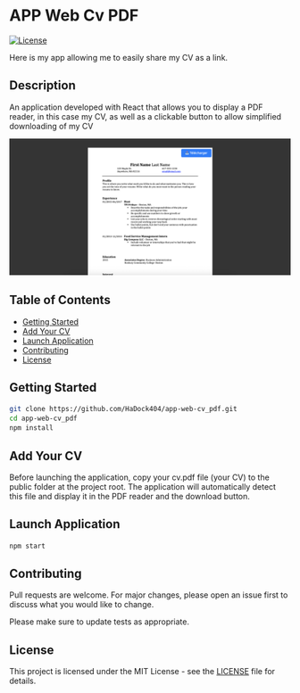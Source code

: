 # APP Web Cv PDF

[![License](https://img.shields.io/badge/license-MIT-blue.svg)](LICENSE)

Here is my app allowing me to easily share my CV as a link.   

## Description  

An application developed with React that allows you to display a PDF reader, in this case my CV, as well as a clickable button to allow simplified downloading of my CV  

![Example](./documentation/Image1.png)

## Table of Contents

- [Getting Started](#Getting-Started)
- [Add Your CV](#add-your-cv)
- [Launch Application](#Launch-Application)
- [Contributing](#Contributing)
- [License](#License)  

## Getting Started    

```bash
git clone https://github.com/HaDock404/app-web-cv_pdf.git
cd app-web-cv_pdf
npm install
``` 

## Add Your CV   

Before launching the application, copy your cv.pdf file (your CV) to the public folder at the project root.
The application will automatically detect this file and display it in the PDF reader and the download button.  

## Launch Application    

```bash
npm start
```  

## Contributing

Pull requests are welcome. For major changes, please open an issue first
to discuss what you would like to change.

Please make sure to update tests as appropriate.

## License  

This project is licensed under the MIT License - see the [LICENSE](./LICENSE) file for details.